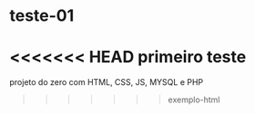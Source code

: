# teste-01

<<<<<<< HEAD
primeiro teste
=======

projeto do zero com HTML, CSS, JS, MYSQL e PHP
>>>>>>> exemplo-html
